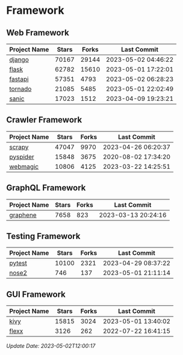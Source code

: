 # Framework

## Web Framework
| Project Name | Stars | Forks | Last Commit |
| ------------ | ----- | ----- | ----------- |
| [django](https://github.com/django/django) | 70167 | 29144 | 2023-05-02 04:46:22 |
| [flask](https://github.com/pallets/flask) | 62782 | 15610 | 2023-05-01 17:22:01 |
| [fastapi](https://github.com/tiangolo/fastapi) | 57351 | 4793 | 2023-05-02 06:28:23 |
| [tornado](https://github.com/tornadoweb/tornado) | 21085 | 5485 | 2023-05-01 22:02:49 |
| [sanic](https://github.com/sanic-org/sanic) | 17023 | 1512 | 2023-04-09 19:23:21 |

## Crawler Framework
| Project Name | Stars | Forks | Last Commit |
| ------------ | ----- | ----- | ----------- |
| [scrapy](https://github.com/scrapy/scrapy) | 47047 | 9970 | 2023-04-26 06:20:37 |
| [pyspider](https://github.com/binux/pyspider) | 15848 | 3675 | 2020-08-02 17:34:20 |
| [webmagic](https://github.com/code4craft/webmagic) | 10806 | 4125 | 2023-03-22 14:25:51 |

## GraphQL Framework
| Project Name | Stars | Forks | Last Commit |
| ------------ | ----- | ----- | ----------- |
| [graphene](https://github.com/graphql-python/graphene) | 7658 | 823 | 2023-03-13 20:24:16 |

## Testing Framework
| Project Name | Stars | Forks | Last Commit |
| ------------ | ----- | ----- | ----------- |
| [pytest](https://github.com/pytest-dev/pytest) | 10100 | 2321 | 2023-04-29 08:37:22 |
| [nose2](https://github.com/nose-devs/nose2) | 746 | 137 | 2023-05-01 21:11:14 |

## GUI Framework
| Project Name | Stars | Forks | Last Commit |
| ------------ | ----- | ----- | ----------- |
| [kivy](https://github.com/kivy/kivy) | 15815 | 3024 | 2023-05-01 13:40:02 |
| [flexx](https://github.com/flexxui/flexx) | 3126 | 262 | 2022-07-22 16:41:15 |

*Update Date: 2023-05-02T12:00:17*